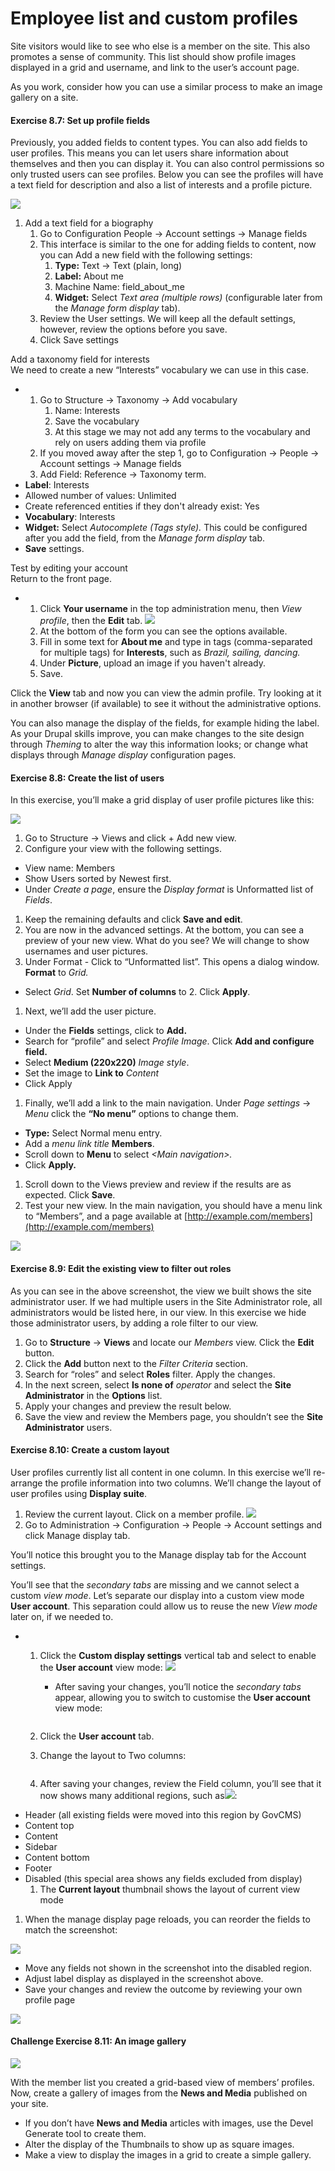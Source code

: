 # Employee list and custom profiles

Site visitors would like to see who else is a member on the site. This also promotes a sense of community. This list should show profile images displayed in a grid and username, and link to the user’s account page.

As you work, consider how you can use a similar process to make an image gallery on a site.

#### **Exercise 8.7:** Set up profile fields

Previously, you added fields to content types. You can also add fields to user profiles. This means you can let users share information about themselves and then you can display it. You can also control permissions so only trusted users can see profiles. Below you can see the profiles will have a text field for description and also a list of interests and a profile picture.

![](../.gitbook/assets/213.png)

1. Add a text field for a biography
   1. Go to Configuration People → Account settings → Manage fields
   2. This interface is similar to the one for adding fields to content, now you can Add a new field with the following settings:
      1. **Type:** Text -> Text (plain, long)
      2. **Label:** About me
      3. Machine Name: field\_about\_me
      4. **Widget:** Select _Text area (multiple rows)_ (configurable later from the _Manage form display_ tab).
   3. Review the User settings. We will keep all the default settings, however, review the options before you save.
   4. Click Save settings

Add a taxonomy field for interests\
We need to create a new “Interests” vocabulary we can use in this case.

*
  1. Go to Structure → Taxonomy → Add vocabulary
     1. Name: Interests
     2. Save the vocabulary
     3. At this stage we may not add any terms to the vocabulary and rely on users adding them via profile
  2. If you moved away after the step 1, go to Configuration → People → Account settings → Manage fields
  3. Add Field: Reference -> Taxonomy term.
* **Label**: Interests
* Allowed number of values: Unlimited
* Create referenced entities if they don't already exist: Yes
* **Vocabulary**: Interests
* **Widget:** Select _Autocomplete (Tags style)._ This could be configured after you add the field, from the _Manage form display_ tab.
* **Save** settings.

Test by editing your account\
Return to the front page.

*
  1. Click **Your username** in the top administration menu, then _View profile_, then the **Edit** tab. ![](../.gitbook/assets/214.png)
  2. At the bottom of the form you can see the options available.
  3. Fill in some text for **About me** and type in tags (comma-separated for multiple tags) for **Interests**, such as _Brazil, sailing, dancing._
  4. Under **Picture**, upload an image if you haven't already.
  5. Save.

Click the **View** tab and now you can view the admin profile. Try looking at it in another browser (if available) to see it without the administrative options.

You can also manage the display of the fields, for example hiding the label. As your Drupal skills improve, you can make changes to the site design through _Theming_ to alter the way this information looks; or change what displays through _Manage display_ configuration pages.

####

#### **Exercise 8.8:** Create the list of users

In this exercise, you’ll make a grid display of user profile pictures like this:

![](../.gitbook/assets/215.png)

1. Go to Structure → Views and click + Add new view.
2. Configure your view with the following settings.

* View name: Members
* Show Users sorted by Newest first.
* Under _Create a page_, ensure the _Display format_ is Unformatted list of _Fields_.

1. Keep the remaining defaults and click **Save and edit**.
2. You are now in the advanced settings. At the bottom, you can see a preview of your new view. What do you see? We will change to show usernames and user pictures.
3. Under Format - Click to “Unformatted list”. This opens a dialog window. **Format** to _Grid._

* Select _Grid_. Set **Number of columns** to 2. Click **Apply**.

1. Next, we’ll add the user picture.

* Under the **Fields** settings, click to **Add.**
* Search for “profile” and select _Profile Image_. Click **Add and configure field.**
* Select **Medium (220x220)** _Image style_.
* Set the image to **Link to** _Content_
* Click Apply

1. Finally, we’ll add a link to the main navigation. Under _Page settings_ → _Menu_ click the **“No menu”** options to change them.

* **Type:** Select Normal menu entry.
* Add a _menu link title_ **Members**.
* Scroll down to **Menu** to select _\<Main navigation>._
* Click **Apply.**

1. Scroll down to the Views preview and review if the results are as expected. Click **Save**.
2. Test your new view. In the main navigation, you should have a menu link to “Members”, and a page available at [http://example.com/members](http://example.com/members)

![](../.gitbook/assets/216.png)

#### **Exercise 8.9:** Edit the existing view to filter out roles

As you can see in the above screenshot, the view we built shows the site administrator user. If we had multiple users in the Site Administrator role, all administrators would be listed here, in our view. In this exercise we hide those administrator users, by adding a role filter to our view.

1. Go to **Structure** → **Views** and locate our _Members_ view. Click the **Edit** button.
2. Click the **Add** button next to the _Filter Criteria_ section.
3. Search for “roles” and select **Roles** filter. Apply the changes.
4. In the next screen, select **Is none of** _operator_ and select the **Site Administrator** in the **Options** list.
5. Apply your changes and preview the result below.
6. Save the view and review the Members page, you shouldn’t see the **Site Administrator** users.

#### **Exercise 8.10:** Create a custom layout

User profiles currently list all content in one column. In this exercise we’ll re-arrange the profile information into two columns. We’ll change the layout of user profiles using **Display suite**.

1. Review the current layout. Click on a member profile. ![](../.gitbook/assets/217.png)
2. Go to Administration → Configuration → People → Account settings and click Manage display tab.

You’ll notice this brought you to the Manage display tab for the Account settings.

You’ll see that the _secondary tabs_ are missing and we cannot select a custom _view mode_. Let’s separate our display into a custom view mode **User account**. This separation could allow us to reuse the new _View mode_ later on, if we needed to.

*
  1. Click the **Custom display settings** vertical tab and select to enable the **User account** view mode: ![](../.gitbook/assets/218.png)
     *   After saving your changes, you’ll notice the _secondary tabs_ appear, allowing you to switch to customise the **User account** view mode:

         <img src="../.gitbook/assets/219.png" alt="" data-size="original">
  2. Click the **User account** tab.
  3.  Change the layout to Two columns:

      <img src="../.gitbook/assets/220.png" alt="" data-size="original">
  4. After saving your changes, review the Field column, you’ll see that it now shows many additional regions, such as![](../.gitbook/assets/221.png):
* Header (all existing fields were moved into this region by GovCMS)
* Content top
* Content
* Sidebar
* Content bottom
* Footer
* Disabled (this special area shows any fields excluded from display)
  1. The **Current layout** thumbnail shows the layout of current view mode

1. When the manage display page reloads, you can reorder the fields to match the screenshot:

![](../.gitbook/assets/222.png)

* Move any fields not shown in the screenshot into the disabled region.
* Adjust label display as displayed in the screenshot above.
* Save your changes and review the outcome by reviewing your own profile page

![](../.gitbook/assets/223.png)

#### Challenge Exercise 8.11: An image gallery

![](../.gitbook/assets/224.png)

With the member list you created a grid-based view of members’ profiles. Now, create a gallery of images from the **News and Media** published on your site.

* If you don’t have **News and Media** articles with images, use the Devel Generate tool to create them.
* Alter the display of the Thumbnails to show up as square images.
* Make a view to display the images in a grid to create a simple gallery.
